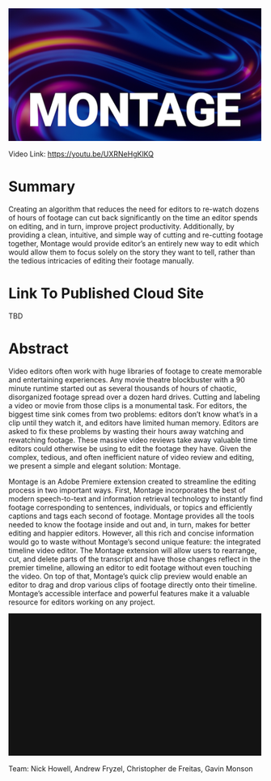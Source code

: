 <img href="https://youtu.be/UXRNeHgKlKQ" src="MontageIcon.PNG" width="500px">  

Video Link: https://youtu.be/UXRNeHgKlKQ

# **Summary**  
Creating an algorithm that reduces the need for editors to re-watch dozens of hours of footage can cut back significantly on the time an editor spends on editing, and in turn, improve project productivity. Additionally, by providing a clean, intuitive, and simple way of cutting and re-cutting footage together, Montage would provide editor’s an entirely new way to edit which would allow them to focus solely on the story they want to tell, rather than the tedious intricacies of editing their footage manually.

# **Link To Published Cloud Site**  
TBD  

# **Abstract**  
Video editors often work with huge libraries of footage to create memorable and entertaining experiences. Any movie theatre blockbuster with a 90 minute runtime started out as several thousands of hours of chaotic, disorganized footage spread over a dozen hard drives. Cutting and labeling a video or movie from those clips is a monumental task. For editors, the biggest time sink comes from two problems: editors don’t know what’s in a clip until they watch it, and editors have limited human memory. Editors are asked to fix these problems by wasting their hours away watching and rewatching footage. These massive video reviews take away valuable time editors could otherwise be using to edit the footage they have. Given the complex, tedious, and often inefficient nature of video review and editing, we present a simple and elegant solution: Montage.  

Montage is an Adobe Premiere extension created to streamline the editing process in two important  ways. First, Montage incorporates the best of modern speech-to-text and information retrieval technology to instantly find footage corresponding to sentences, individuals, or topics and efficiently captions and tags each second of footage. Montage provides all the tools needed to know the footage inside and out and, in turn, makes for better editing and happier editors. However, all this rich and concise information would go to waste without Montage’s second unique feature: the integrated timeline video editor. The Montage extension will allow users to rearrange, cut, and delete parts of the transcript and have those changes reflect in the premier timeline, allowing an editor to edit footage without even touching the video. On top of that, Montage’s quick clip preview would enable an editor to drag and drop various clips of footage directly onto their timeline. Montage’s accessible interface and powerful features make it a valuable resource for editors working on any project.

<img src="FootageSearchGif.gif" width="500px">  

Team: Nick Howell, Andrew Fryzel, Christopher de Freitas, Gavin Monson
